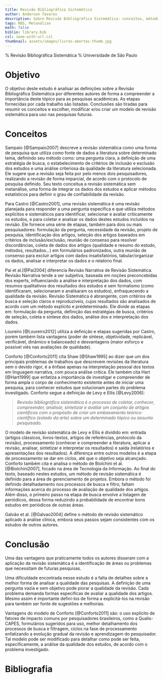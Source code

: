 ```yaml
---
title: Revisão Bibliográfica Sistemática
author: Anderson Tavares
description: Sobre Revisão Bibliográfica Sistemática: conceitos, métodos e discussão
tags: RBS, Metanálise
math: false
biblio: library.bib
csl: ieee-with-url.csl
thumbnail: assets/images/livros-abertos-thumb.jpg
---
```


% Revisão Bibliográfica Sistemática
% Universidade de São Paulo

# Objetivo

O objetivo deste estudo é analisar as definições sobre a Revisão Bibliográfica Sistemática por diferentes autores de forma a compreender a importância deste tópico para as pesquisas acadêmicas. As etapas fornecidas por cada trabalho são listadas. Conclusões são tiradas para resumir os conceitos e escolher, modificar e/ou criar um modelo de revisão sistemática para uso nas pesquisas futuras.

<!--more-->

# Conceitos

Sampaio [@Sampaio2007] descreve a revisão sistemática como uma forma de pesquisa que utiliza como fonte de dados a literatura sobre determinado tema, definindo seu método como: uma pergunta clara, a definição de uma estratégia de busca, o estabelecimento de critérios de inclusão e exclusão dos estudos e uma análise criteriosa da qualidade da literatura selecionada. Ele sugere que a revisão seja feita por pelo menos dois pesquisadores, realizando a revisão de forma imparcial, de acordo com o protocolo de pesquisa definido. Seu texto conceitua a revisão sistemática sem metanálise, uma forma de integrar os dados dos estudos e aplicar métodos estatísticos para definir o grau de confiabilidade da revisão.

Para Castro [@Castro2001], uma revisão sistemática é uma revisão planejada para responder a uma pergunta específica e que utiliza métodos explícitos e sistemáticos para identificar, selecionar e avaliar criticamente os estudos, e para coletar e analisar os dados destes estudos incluídos na revisão. Ele fornece uma série de etapas, também para dois ou mais pesquisadores: formulação da pergunta, necessidade da revisão, projeto de pesquisa, identificação dos artigos, seleção dos artigos baseados em critérios de inclusão/exclusão, reunião de consenso para resolver discordâncias, coleta de dados dos artigos (qualidade e resumo do estudo, métodos, resultados...) em formulários padronizados, outra reunião de consenso para excluir artigos com dados insatisfatórios, tabular/organizar os dados, analisar e interpretar os dados e o relatório final.

Pai et al.[@Pai2004] diferencia Revisão Narrativa de Revisão Sistemática. Revisão Narrativa tende a ser subjetiva, baseada em noções preconcebidas dos experts, influenciando a análise e interpretação dos dados, com resumos qualitativos dos resultados dos estudos e sem formalismo (como identificaram, selecionaram e analisaram os estudos), enfraquecendo a qualidade da revisão.
Revisão Sistemática é abrangente, com critérios de busca e seleção claros e reproduzíveis, cujos resultados são analisados de acordo com um método  explícito e prédeterminado. Ele divide as etapas em: formulação da pergunta, definição das estratégias de busca, critérios de seleção, coleta e síntese dos dados, análise dos e interpretação dos dados.

Loureiro [@Loureiro2012] utiliza a definição e etapas sugeridas por Castro, porém também lista vantagens (poder de síntese, objetividade, replicável, verificável, dinâmico e balanceado) e desvantagens (maior esforço e possível viés nas avaliações de qualidade).

Conforto [@Conforto2011] cita Shaw [@Shaw1995] ao dizer que um dos principais problemas de trabalhos que descrevem revisões da literatura sem o devido rigor, é a ênfase apenas na interpretação pessoal dos textos em linguagem narrativa, com pouca análise crítica. Ele também cita Hart [@Hart1999] que enfatiza a importância de investigar e compreender de forma ampla o corpo de conhecimento existente antes de iniciar uma pesquisa, para conhecer estudos que solucionam partes do problema investigado. Conforto segue a definição de Levy e Ellis [@Levy2006]:

> _Revisão bibliográfica sistemática é o processo de coletar, conhecer, compreender, analisar, sintetizar e avaliar um conjunto de artigos científicos com o propósito de criar um embasamento teórico-científico (estado da arte) sobre um determinado tópico ou assunto pesquisado._

O modelo de revisão sistemática de Levy e Ellis é dividido em: entrada (artigos clássicos, livros-textos, artigos de referências, protocolo da revisão), processamento (conhecer e compreender a literatura, aplicar a revisão, analisar, sintetizar e interpretar os resultados) e saída (relatórios e apresentações dos resultados). A diferença entre outros modelos é a etapa de processamento se dar em ciclos, até que o objetivo seja alcançado. Conforto também cita e analisa o método de Biolchini et al. [@Biolchini2007], focado na área de Tecnologia da Informação. Ao final do texto, baseado nestes estudos, um método de revisão sistemática é definido para a área de gerenciamento de projetos. Embora o método foi definido detalhadamento nos processos de busca e filtro, faltam informações acerca do processo de avaliação de qualidade dos artigos. Além disso, o primeiro passo na etapa de busca envolve a listagem de periódicos, dessa forma reduzindo a probabilidade de encontrar bons estudos em periódicos de outras áreas.

Galvão et al. [@Galvao2004] define o método de revisão sistemático aplicado à análise clínica, embora seus passos sejam consistentes com os estudos de outros autores.


# Conclusão

Uma das vantagens que praticamente todos os autores disseram com a aplicação da revisão sistemática é a identificação de áreas ou problemas que necessitam de futuras pesquisas. 

Uma dificuldade encontrada nesse estudo é a falta de detalhes sobre a melhor forma de analisar a qualidade das pesquisas. A definição de uma pergunta vazia e sem objetivo pode piorar a qualidade da revisão. Cada problema demanda formas específicas de avaliar a qualidade dos artigos. Mesmo assim é importante defini-los de forma a explicitá-los na revisão para também ser fonte de sugestões e melhorias.

Vantagens do modelo de Conforto [@Conforto2011] são: o uso explícito de fatores de impacto comuns por pesquisadores brasileiros, como a Qualis-CAPES, formulários sugeridos para uso, melhor detalhamento dos processos de busca e filtragem, ciclos na fase de processamento enfatizando a evolução gradual da revisão e aprendizagem do pesquisador. Tal modelo pode ser modificado para detalhar como pode ser feita, especificamente, a análise da qualidade dos estudos, de acordo com o problema investigado.

# Bibliografia
